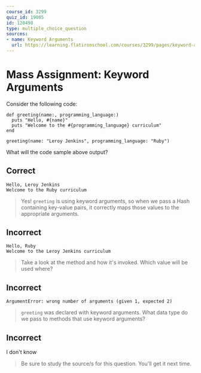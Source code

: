 ```yaml
---
course_id: 3299
quiz_id: 19085
id: 120498
type: multiple_choice_question
sources:
- name: Keyword Arguments
  url: https://learning.flatironschool.com/courses/3299/pages/keyword-arguments?module_item_id=143850
---
```


# Mass Assignment: Keyword Arguments

Consider the following code:

```
def greeting(name:, programming_language:)
  puts "Hello, #{name}"
  puts "Welcome to the #{programming_language} curriculum"
end

greeting(name: "Leroy Jenkins", programming_language: "Ruby")
```

What will the code sample above output?

## Correct

```
Hello, Leroy Jenkins
Welcome to the Ruby curriculum
```

> Yes! `greeting` is using keyword arguments, so when we pass a Hash containing
> key-value pairs, it correctly maps those values to the appropriate arguments.

## Incorrect

```
Hello, Ruby
Welcome to the Leroy Jenkins curriculum
```

> Take a look at the method and how it's invoked. Which value will be used where?

## Incorrect

```
ArgumentError: wrong number of arguments (given 1, expected 2)
```

> `greeting` was declared with keyword arguments. What data type do we pass to methods that use keyword arguments?

## Incorrect

I don't know

> Be sure to study the source/s for this question. You'll get it next time.
